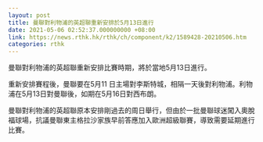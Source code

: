 ```yaml
---
layout: post
title: 曼聯對利物浦的英超聯重新安排於5月13日進行
date: 2021-05-06 02:52:37.000000000 +08:00
link: https://news.rthk.hk/rthk/ch/component/k2/1589428-20210506.htm
categories: rthk
---
```


曼聯對利物浦的英超聯重新安排比賽時期，將於當地5月13日進行。

重新安排賽程後，曼聯要在5月11 日主場對李斯特城，相隔一天後對利物浦。利物浦在5月13日對曼聯後，如期在5月16日對西布朗。

曼聯對利物浦的英超聯原本安排剛過去的周日舉行，但由於一批曼聯球迷闖入奧脫福球場，抗議曼聯東主格拉沙家族早前答應加入歐洲超級聯賽，導致需要延期進行比賽。
